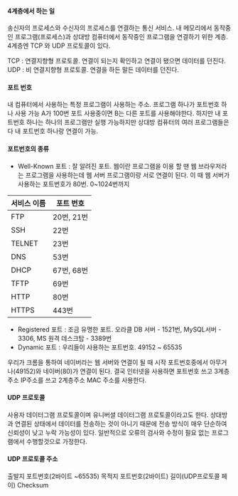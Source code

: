 #### 4계층에서 하는 일
송신자의 프로세스와 수신자의 프로세스를 연결하는 통신 서비스. 내 메모리에서 동작중인 프로그램(프로세스)과 상대방 컴퓨터에서 동작중인 프로그램을 연결하기 위한 계층. 4계층엔 TCP 와 UDP 프로토콜이 있다.

TCP : 연결지향형 프로토콜. 연결이 되는지 확인하고 연결이 됐으면 데이터를 던진다.
UDP : 비 연결지향형 프로토콜. 연결을 하든 말든 데이터를 던진다.

#### 포트 번호
내 컴퓨터에서 사용하는 특정 프로그램이 사용하는 주소.
프로그램 하나가 포트번호 하나 사용 가능
A가 100번 포트 사용중이면 B는 다른 포트를 사용해야한다. 하지만 내 포트번호 하나는 하나의 프로그램만 실행 가능하지만 상대방 컴퓨터의 여러 프로그램들은 다 내 포트번호 하나랑 연결이 가능.

#### 포트번호의 종류
- Well-Known 포트 : 잘 알려진 포트. 웹이란 프로그램을 이용 할 땐 웹 브라우저라는 프로그램을 사용하는데 웹 서버 프로그램이랑 서로 연결이 된다. 이 때 웹 서버가 사용하는 포트번호가 80번. 0~1024번까지

|서비스 이름|포트 번호|
|----|----|
|FTP|20번, 21번|
|SSH|22번|
|TELNET|23번|
|DNS|53번|
|DHCP|67번, 68번|
|TFTP|69번|
|HTTP|80번|
|HTTPS|443번|


- Registered 포트 :  조금 유명한 포트. 오라클 DB 서버 - 1521번, MySQL서버 - 3306, MS 원격 데스크탑 - 3389번
- Dynamic 포트 : 우리들이 사용하는 포트번호. 49152 ~ 65535

우리가 크롬을 통하여 네이버라는 웹 서버와 연결이 될 때 시작 포트번호중에서 아무거나(49152)와 네이버(80)가 연결이 된다. 결국 인터넷을 사용하면 포트번호 쓰고 3계층주소 IP주소를 쓰고 2계층주소 MAC 주소를 사용한다.

#### UDP 프로토콜
사용자 데이터그램 프로토콜이며 유니버셜  데이터그램 프로토콜이라고도 한다. 상대방과 연결된 상태에서 데이터를 전송하는 것이 아니기 때문에  전송 방식이 매우 단순하여 신뢰성이  낮고 누락 가능성이 있다. 일반적으로 오류의 검사와 수정이 필요  없는 프로그램에서 수행할것으로 가정한다.

#### UDP 프로토콜 주소
출발지 포트번호(2바이트 ~65535) 목적지 포트번호(2바이트)
길이(UDP프로토콜 페이) Checksum